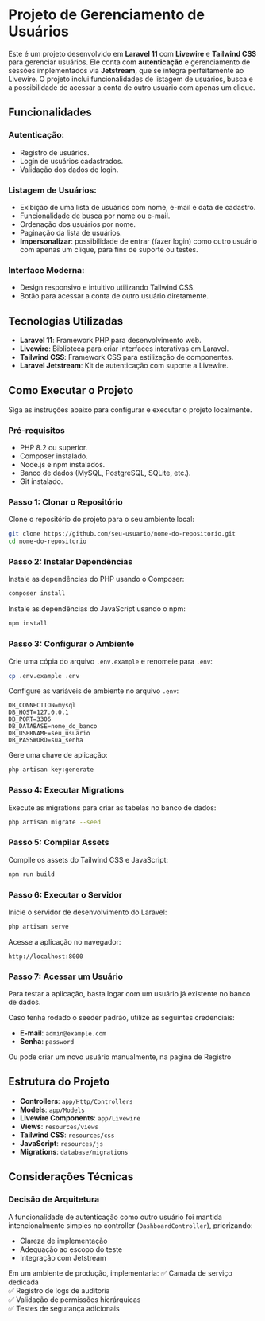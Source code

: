 # Projeto de Gerenciamento de Usuários

Este é um projeto desenvolvido em **Laravel 11** com **Livewire** e **Tailwind CSS** para gerenciar usuários. Ele conta com **autenticação** e gerenciamento de sessões implementados via **Jetstream**, que se integra perfeitamente ao Livewire. O projeto inclui funcionalidades de listagem de usuários, busca e a possibilidade de acessar a conta de outro usuário com apenas um clique.

## Funcionalidades

### Autenticação:
- Registro de usuários.
- Login de usuários cadastrados.
- Validação dos dados de login.

### Listagem de Usuários:
- Exibição de uma lista de usuários com nome, e-mail e data de cadastro.
- Funcionalidade de busca por nome ou e-mail.
- Ordenação dos usuários por nome.
- Paginação da lista de usuários.
- **Impersonalizar**: possibilidade de entrar (fazer login) como outro usuário com apenas um clique, para fins de suporte ou testes.

### Interface Moderna:
- Design responsivo e intuitivo utilizando Tailwind CSS.
- Botão para acessar a conta de outro usuário diretamente.

## Tecnologias Utilizadas

- **Laravel 11**: Framework PHP para desenvolvimento web.
- **Livewire**: Biblioteca para criar interfaces interativas em Laravel.
- **Tailwind CSS**: Framework CSS para estilização de componentes.
- **Laravel Jetstream**: Kit de autenticação com suporte a Livewire.

## Como Executar o Projeto

Siga as instruções abaixo para configurar e executar o projeto localmente.

### Pré-requisitos

- PHP 8.2 ou superior.
- Composer instalado.
- Node.js e npm instalados.
- Banco de dados (MySQL, PostgreSQL, SQLite, etc.).
- Git instalado.

### Passo 1: Clonar o Repositório

Clone o repositório do projeto para o seu ambiente local:

```bash
git clone https://github.com/seu-usuario/nome-do-repositorio.git
cd nome-do-repositorio
```

### Passo 2: Instalar Dependências

Instale as dependências do PHP usando o Composer:

```bash
composer install
```

Instale as dependências do JavaScript usando o npm:

```bash
npm install
```

### Passo 3: Configurar o Ambiente

Crie uma cópia do arquivo `.env.example` e renomeie para `.env`:

```bash
cp .env.example .env
```

Configure as variáveis de ambiente no arquivo `.env`:

```env
DB_CONNECTION=mysql
DB_HOST=127.0.0.1
DB_PORT=3306
DB_DATABASE=nome_do_banco
DB_USERNAME=seu_usuario
DB_PASSWORD=sua_senha
```

Gere uma chave de aplicação:

```bash
php artisan key:generate
```

### Passo 4: Executar Migrations

Execute as migrations para criar as tabelas no banco de dados:

```bash
php artisan migrate --seed
```

### Passo 5: Compilar Assets

Compile os assets do Tailwind CSS e JavaScript:

```bash
npm run build
```

### Passo 6: Executar o Servidor

Inicie o servidor de desenvolvimento do Laravel:

```bash
php artisan serve
```

Acesse a aplicação no navegador:

```
http://localhost:8000
```

### Passo 7: Acessar um Usuário

Para testar a aplicação, basta logar com um usuário já existente no banco de dados.

Caso tenha rodado o seeder padrão, utilize as seguintes credenciais:

- **E-mail**: `admin@example.com`
- **Senha**: `password`

Ou pode criar um novo usuário manualmente, na pagina de Registro

## Estrutura do Projeto

- **Controllers**: `app/Http/Controllers`
- **Models**: `app/Models`
- **Livewire Components**: `app/Livewire`
- **Views**: `resources/views`
- **Tailwind CSS**: `resources/css`
- **JavaScript**: `resources/js`
- **Migrations**: `database/migrations`


## Considerações Técnicas

### Decisão de Arquitetura
A funcionalidade de autenticação como outro usuário foi mantida intencionalmente simples no controller (`DashboardController`), priorizando:

- Clareza de implementação
- Adequação ao escopo do teste
- Integração com Jetstream

Em um ambiente de produção, implementaria:
✅ Camada de serviço dedicada  
✅ Registro de logs de auditoria  
✅ Validação de permissões hierárquicas  
✅ Testes de segurança adicionais

